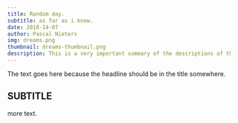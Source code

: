 ```yaml
---
title: Random day.
subtitle: as far as i know.
date: 2018-14-07
author: Pascal Nieters
img: dreams.png
thumbnail: dreams-thumbnail.png
description: This is a very important summary of the descriptions of the event. I'm pretty sure journalists have a name for this.
---
```


The text goes here because the headline should be in the title somewhere.

## SUBTITLE
more text.